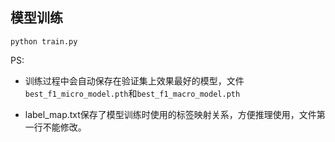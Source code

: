 ## 模型训练
`python train.py`

PS:
- 训练过程中会自动保存在验证集上效果最好的模型，文件`best_f1_micro_model.pth`和`best_f1_macro_model.pth`

- label_map.txt保存了模型训练时使用的标签映射关系，方便推理使用，文件第一行不能修改。

